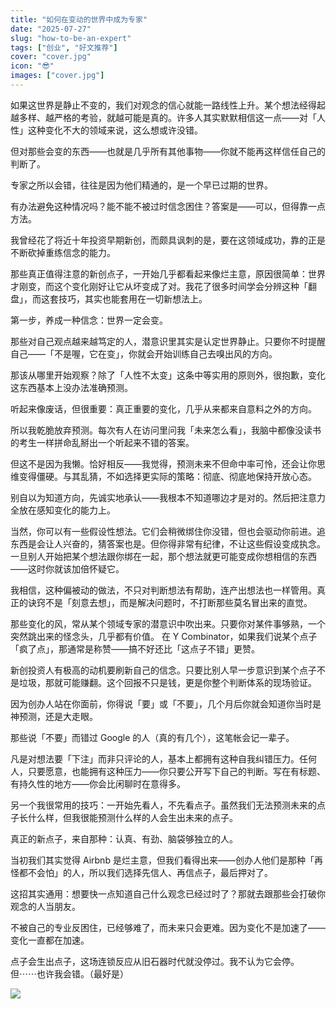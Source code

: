 ```yaml
---
title: "如何在变动的世界中成为专家"
date: "2025-07-27"
slug: "how-to-be-an-expert"
tags: ["创业", "好文推荐"]
cover: "cover.jpg"
icon: "😎"
images: ["cover.jpg"]
---
```

如果这世界是静止不变的，我们对观念的信心就能一路线性上升。某个想法经得起越多样、越严格的考验，就越可能是真的。许多人其实默默相信这一点——对「人性」这种变化不大的领域来说，这么想或许没错。



但对那些会变的东西——也就是几乎所有其他事物——你就不能再这样信任自己的判断了。



专家之所以会错，往往是因为他们精通的，是一个早已过期的世界。



有办法避免这种情况吗？能不能不被过时信念困住？答案是——可以，但得靠一点方法。



我曾经花了将近十年投资早期新创，而颇具讽刺的是，要在这领域成功，靠的正是不断砍掉重练信念的能力。



那些真正值得注意的新创点子，一开始几乎都看起来像烂主意，原因很简单：世界才刚变，而这个变化刚好让它从坏变成了对。我花了很多时间学会分辨这种「翻盘」，而这套技巧，其实也能套用在一切新想法上。



第一步，养成一种信念：世界一定会变。



那些对自己观点越来越笃定的人，潜意识里其实是认定世界静止。只要你不时提醒自己——「不是喔，它在变」，你就会开始训练自己去嗅出风的方向。



那该从哪里开始观察？除了「人性不太变」这条中等实用的原则外，很抱歉，变化这东西基本上没办法准确预测。



听起来像废话，但很重要：真正重要的变化，几乎从来都来自意料之外的方向。



所以我乾脆放弃预测。每次有人在访问里问我「未来怎么看」，我脑中都像没读书的考生一样拼命乱掰出一个听起来不错的答案。



但这不是因为我懒。恰好相反——我觉得，预测未来不但命中率可怜，还会让你思维变得僵硬。与其乱猜，不如选择更实际的策略：彻底、彻底地保持开放心态。



别自以为知道方向，先诚实地承认——我根本不知道哪边才是对的。然后把注意力全放在感知变化的能力上。



当然，你可以有一些假设性想法。它们会稍微绑住你没错，但也会驱动你前进。追东西是会让人兴奋的，猜答案也是。但你得非常有纪律，不让这些假设变成执念。
一旦别人开始把某个想法跟你绑在一起，那个想法就更可能变成你想相信的东西——这时你就该加倍怀疑它。



我相信，这种偏被动的做法，不只对判断想法有帮助，连产出想法也一样管用。真正的诀窍不是「刻意去想」，而是解决问题时，不打断那些莫名冒出来的直觉。



那些变化的风，常从某个领域专家的潜意识中吹出来。只要你对某件事够熟，一个突然跳出来的怪念头，几乎都有价值。
在 Y Combinator，如果我们说某个点子「疯了点」，那通常是称赞——搞不好还比「这点子不错」更赞。



新创投资人有极高的动机要刷新自己的信念。只要比别人早一步意识到某个点子不是垃圾，那就可能赚翻。这个回报不只是钱，更是你整个判断体系的现场验证。



因为创办人站在你面前，你得说「要」或「不要」，几个月后你就会知道你当时是神预测，还是大走眼。



那些说「不要」而错过 Google 的人（真的有几个），这笔帐会记一辈子。



凡是对想法要「下注」而非只评论的人，基本上都拥有这种自我纠错压力。任何人，只要愿意，也能拥有这种压力——你只要公开写下自己的判断。写在有标题、有持久性的地方——你会比闲聊时在意得多。



另一个我很常用的技巧：一开始先看人，不先看点子。虽然我们无法预测未来的点子长什么样，但我很能预测什么样的人会生出未来的点子。



真正的新点子，来自那种：认真、有劲、脑袋够独立的人。



当初我们其实觉得 Airbnb 是烂主意，但我们看得出来——创办人他们是那种「再怪都不会怕」的人，所以我们选择先信人、再信点子，最后押对了。



这招其实通用：想要快一点知道自己什么观念已经过时了？那就去跟那些会打破你观念的人当朋友。



不被自己的专业反困住，已经够难了，而未来只会更难。因为变化不是加速了——变化一直都在加速。



点子会生出点子，这场连锁反应从旧石器时代就没停过。我不认为它会停。
但⋯⋯也许我会错。（最好是）




![](https://prod-files-secure.s3.us-west-2.amazonaws.com/112d0858-5090-4d34-a606-b75eb8d65fd2/46476355-9cf3-4e99-9b7a-3531bc426380/1000202064.png?X-Amz-Algorithm=AWS4-HMAC-SHA256&X-Amz-Content-Sha256=UNSIGNED-PAYLOAD&X-Amz-Credential=ASIAZI2LB466TVD4QWLM%2F20250811%2Fus-west-2%2Fs3%2Faws4_request&X-Amz-Date=20250811T113140Z&X-Amz-Expires=3600&X-Amz-Security-Token=IQoJb3JpZ2luX2VjELP%2F%2F%2F%2F%2F%2F%2F%2F%2F%2FwEaCXVzLXdlc3QtMiJIMEYCIQDp0x%2F6Jg9fSoVNxUXruLzn4nlKuo9x4CVkeL9bNGpHDgIhANx9t4ATrahZ%2BUez1Ok%2F5C75HnQIfHL2MNdrijEAsNWuKogECOv%2F%2F%2F%2F%2F%2F%2F%2F%2F%2FwEQABoMNjM3NDIzMTgzODA1Igxhx8%2BS1PKRMLz43yUq3AOCJ3F4MZF6n%2BPHhemGqREhb%2FoFTyDU7Xh1hBfeZ%2BTW7zoptXbXAOhuw8t4BW1bytHHhcKWG3nSwKyWkPRMIpH3iiXIBf0jeSbgR0bXNd6ylHk5%2BUKB6ZPOlGurfa28zrEZIDBl3QWauukZp5ETkcv%2FXsCl3p5LpOp7C0%2BOVm%2F%2F2%2BFeec8PCn1AmQTFsNPRyh%2BjIKNXe1eM%2B0%2BBfuxlkgtuuqqapKMYXjMmodII8uKH9K9p1FTDzFOK%2BtP%2FWkoyQCyFdJCZ595Ja4XSEvZ1DHtOiXcVoE3FtWR9fTlW9niQKv6uHFwIUJGi3GNZAzQYzOo%2FsBEtTQBiYg09QdkHsL%2BVHyO4zkEXagTwIKP7yYENmGH0Ac8k9gI71qZtQDy8Ttoe6bOHzZwLvbwr0VbRDJfF%2FsLkUHOLv9sliu5Wh8UasRbb%2BlCMuTryh4%2BrlLpA2F1cABQQ6qq7icA0WgpeZtzj8lAS98ZAlyiYwderh96oCPjxdg1q8rStSEIzZ5SDSD9b8hkVMbN5TtnCljTCOu1mhKlqfkX1LigjRE%2F%2Fmd5bj3Tu3fBivmr7c9H81G5UOO0g6YOGuWDMyeCAQXYIePxZGsG4cGU78T7cAcf8n3CbJMMYH86ofxh91ObggjCxiefEBjqkAdUxATeTBn7CrcoH5VgAPjfx8TUChxsdd9JoGUoXBqaciFL%2BQp%2FyR%2BQu5LZp6cDwGUMDx30XgH0FOkOwwqvJEEl%2F0mm7KwPePKPasV3OWyRd0oObmqgja5o0fFuocPj9T1yEUF7BIrRM6XY8%2BQ8XltXzfXbFZlQt9gKwL%2F2E%2BsxPEtWnHz7DS1JFV9ADahRhuCuJEvds27agoYrq3Nx78VvYKrIq&X-Amz-Signature=63a4087e40396cb8c394dc3c1aba637f776a75d46a919fab1c4680c475954eb1&X-Amz-SignedHeaders=host&x-amz-checksum-mode=ENABLED&x-id=GetObject)

